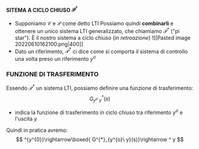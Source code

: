 #### SITEMA A CICLO CHIUSO $\mathcal{P}^{*}$
- Supponiamo $\mathcal{C}$ e $\mathcal{P}$ come detto LTI
Possiamo quindi **combinarli** e ottenere un unico sistema LTI generalizzato, che chiamiamo $\mathcal{P}^{*}$ ("pi star"). È il nostro sistema a ciclo chiuso (in *retroazione*)
![[Pasted image 20220610162100.png|400]]
- Dato un riferimento, $\mathcal{P}^{*}$ ci dice come si comporta il sistema di controllo una volta preso un riferimento $y^{o}$

### FUNZIONE DI TRASFERIMENTO
Essendo $\mathcal{P}^{*}$ un sistema LTI, possiamo definire una funzione di trasferimento: $$ G^{*}_{y^{o}\ y}(s) $$
- indica la funzione di trasferimento in ciclo chiuso tra riferimento $y^{o}$ e l'uscita $y$

Quindi in pratica avremo:
$$
^{y^{0}}\rightarrow\boxed{ G^{*}_{y^{o}\ y}(s)}\rightarrow ^ y
$$